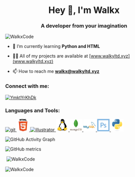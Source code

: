 <h1 align="center">Hey 👋, I'm Walkx</h1>
<h3 align="center">A developer from your imagination</h3>

<p align="left"> <img src="https://komarev.com/ghpvc/?username=WalkxCode&label=Profile%20views&color=2c3800&style=flat" alt="WalkxCode" /> </p>

- 🌱 I’m currently learning **Python and HTML**

- 👨‍💻 All of my projects are available at [www.walkyltd.xyz](www.walkyltd.xyz)

- 📫 How to reach me **walkx@walkyltd.xyz**

<h3 align="left">Connect with me:</h3>
<p align="left">
<a href="https://discord.gg/YmktYrKhDk" target="blank"><img align="center" src="https://cdn.jsdelivr.net/npm/simple-icons@3.0.1/icons/discord.svg" alt="YmktYrKhDk" height="30" width="40" /></a>
</p>

<h3 align="left">Languages and Tools:</h3>
<p align="left"> <a href="https://git-scm.com/" target="_blank"> <img src="https://www.vectorlogo.zone/logos/git-scm/git-scm-icon.svg" alt="git" width="40" height="40"/> </a> <a href="https://www.w3.org/html/" target="_blank"> <img src="https://raw.githubusercontent.com/devicons/devicon/master/icons/html5/html5-original-wordmark.svg" alt="html5" width="40" height="40"/> </a> <a href="https://www.adobe.com/in/products/illustrator.html" target="_blank"> <img src="https://www.vectorlogo.zone/logos/adobe_illustrator/adobe_illustrator-icon.svg" alt="illustrator" width="40" height="40"/> </a> <a href="https://www.linux.org/" target="_blank"> <img src="https://raw.githubusercontent.com/devicons/devicon/master/icons/linux/linux-original.svg" alt="linux" width="40" height="40"/> </a> <a href="https://www.mongodb.com/" target="_blank"> <img src="https://raw.githubusercontent.com/devicons/devicon/master/icons/mongodb/mongodb-original-wordmark.svg" alt="mongodb" width="40" height="40"/> </a> <a href="https://www.mysql.com/" target="_blank"> <img src="https://raw.githubusercontent.com/devicons/devicon/master/icons/mysql/mysql-original-wordmark.svg" alt="mysql" width="40" height="40"/> </a> <a href="https://www.photoshop.com/en" target="_blank"> <img src="https://raw.githubusercontent.com/devicons/devicon/master/icons/photoshop/photoshop-line.svg" alt="photoshop" width="40" height="40"/> </a> <a href="https://www.python.org" target="_blank"> <img src="https://raw.githubusercontent.com/devicons/devicon/master/icons/python/python-original.svg" alt="python" width="40" height="40"/> </a> </p>

![GitHub Activity Graph](https://activity-graph.herokuapp.com/graph?username=WalkxCode)  

![GitHub metrics](https://metrics.lecoq.io/WalkxCode)  

<p>&nbsp;<img align="center" src="https://github-readme-stats.vercel.app/api?username=WalkxCode&show_icons=true&theme=dark&locale=en" alt="WalkxCode" /></p>

<p><img align="center" src="https://github-readme-streak-stats.herokuapp.com/?user=WalkxCode&theme=dark" alt="WalkxCode" /></p>
